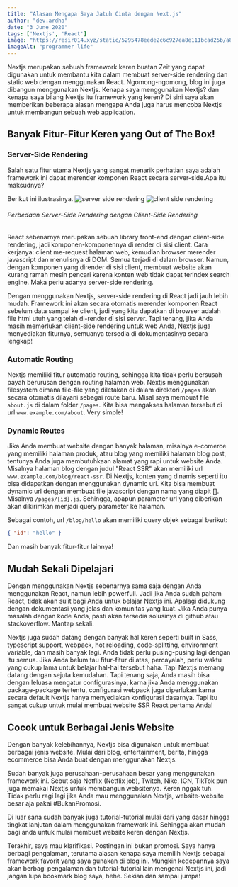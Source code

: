 ```yaml
---
title: "Alasan Mengapa Saya Jatuh Cinta dengan Next.js"
author: "dev.ardha"
date: "3 June 2020"
tags: ['Nextjs', 'React']
image: "https://resir014.xyz/static/5295478eede2c6c927ea8e111bcad25b/a8101/white-nextjs.png"
imageAlt: "programmer life"
---
```

Nextjs merupakan sebuah framework keren buatan Zeit yang dapat digunakan untuk membantu kita dalam membuat server-side rendering dan static web dengan menggunakan React. Ngomong-ngomong, blog ini juga dibangun menggunakan Nextjs. Kenapa saya menggunakan Nextjs? dan kenapa saya bilang Nextjs itu framework yang keren? Di sini saya akan memberikan beberapa alasan mengapa Anda juga harus mencoba Nextjs untuk membangun sebuah web application.

## Banyak Fitur-Fitur Keren yang Out of The Box!


### Server-Side Rendering

Salah satu fitur utama Nextjs yang sangat menarik perhatian saya adalah framework ini dapat merender komponen React secara server-side.Apa itu maksudnya?

Berikut ini ilustrasinya.
![server side rendering](https://miro.medium.com/max/8468/1*jJkEQpgZ8waQ5P-W5lhxuQ.png)
![client side rendering](https://miro.medium.com/max/8930/1*CRiH0hUGoS3aoZaIY4H2yg.png)
###### Perbedaan Server-Side Rendering dengan Client-Side Rendering

React sebenarnya merupakan sebuah library front-end dengan client-side rendering, jadi komponen-komponennya di render di sisi client. Cara kerjanya: client me-request halaman web, kemudian browser merender javascript dan menulisnya di DOM. Semua terjadi di dalam browser. Namun, dengan komponen yang dirender di sisi client, membuat website akan kurang ramah mesin pencari karena konten web tidak dapat terindex search engine. Maka perlu adanya server-side rendering.

Dengan menggunakan Nextjs, server-side rendering di React jadi jauh lebih mudah. Framework ini akan secara otomatis merender komponen React sebelum data sampai ke client, jadi yang kita dapatkan di browser adalah file html utuh yang telah di-render di sisi server. Tapi tenang, jika Anda masih memerlukan client-side rendering untuk web Anda, Nextjs juga menyediakan fiturnya, semuanya tersedia di dokumentasinya secara lengkap!

### Automatic Routing

Nextjs memiliki fitur automatic routing, sehingga kita tidak perlu bersusah payah berurusan dengan routing halaman web. Nextjs menggunakan filesystem dimana file-file yang diletakan di dalam direktori `/pages` akan secara otomatis dilayani sebagai route baru. Misal saya membuat file `about.js` di dalam folder `/pages`. Kita bisa mengakses halaman tersebut di url `www.example.com/about`. Very simple!

### Dynamic Routes

Jika Anda membuat website dengan banyak halaman, misalnya e-comerce yang memiliki halaman produk, atau blog yang memiliki halaman blog post, tentunya Anda juga membutuhkaan alamat yang rapi untuk website Anda. Misalnya halaman blog dengan judul "React SSR" akan memiliki url `www.example.com/blog/react-ssr`. Di Nextjs, konten yang dinamis seperti itu bisa didapatkan dengan menggunakan dynamic url. Kita bisa membuat dynamic url dengan membuat file javascript dengan nama yang diapit []. Misalnya `/pages/[id].js`. Sehingga, apapun parameter url yang diberikan akan dikirimkan menjadi query parameter ke halaman.

Sebagai contoh, url `/blog/hello` akan memiliki query objek sebagai berikut:

```json
{ "id": "hello" }

```

Dan masih banyak fitur-fitur lainnya!

## Mudah Sekali Dipelajari

Dengan menggunakan Nextjs sebenarnya sama saja dengan Anda menggunakan React, namun lebih powerfull. Jadi jika Anda sudah paham React, tidak akan sulit bagi Anda untuk belajar Nextjs ini. Apalagi didukung dengan dokumentasi yang jelas dan komunitas yang kuat. Jika Anda punya masalah dengan kode Anda, pasti akan tersedia solusinya di github atau stackoverflow. Mantap sekali.

Nextjs juga sudah datang dengan banyak hal keren seperti built in Sass, typescript support, webpack, hot reloading, code-splitting, environment variable, dan masih banyak lagi. Anda tidak perlu pusing-pusing lagi dengan itu semua. Jika Anda belum tau fitur-fitur di atas, percayalah, perlu waktu yang cukup lama untuk belajar hal-hal tersebut haha. Tapi Nextjs memang datang dengan sejuta kemudahan. Tapi tenang saja, Anda masih bisa dengan leluasa mengatur configurasinya, karna jika Anda menggunakan package-package tertentu, configurasi webpack juga diperlukan karna secara default Nextjs hanya menyediakan konfigurasi dasarnya. Tapi itu sangat cukup untuk mulai membuat website SSR React pertama Anda!

## Cocok untuk Berbagai Jenis Website

Dengan banyak kelebihannya, Nextjs bisa digunakan untuk membuat berbagai jenis website. Mulai dari blog, entertainment, berita, hingga ecommerce bisa Anda buat dengan menggunakan Nextjs.

Sudah banyak juga perusahaan-perusahaan besar yang menggunakan framework ini. Sebut saja Netflix (Netflix job), Twitch, Nike, IGN, TikTok pun juga memakai Nextjs untuk membangun websitenya. Keren nggak tuh. Tidak perlu ragi lagi jika Anda mau menggunakan Nextjs, website-website besar aja pakai #BukanPromosi.

Di luar sana sudah banyak juga tutorial-tutorial mulai dari yang dasar hingga tingkat lanjutan dalam menggunakan framework ini. Sehingga akan mudah bagi anda untuk mulai membuat website keren dengan Nextjs.

Terakhir, saya mau klarifikasi. Postingan ini bukan promosi. Saya hanya berbagi pengalaman, terutama alasan kenapa saya memilih Nextjs sebagai framework favorit yang saya gunakan di blog ini. Mungkin kedepannya saya akan berbagi pengalaman dan tutorial-tutorial lain mengenai Nextjs ini, jadi jangan lupa bookmark blog saya, hehe. Sekian dan sampai jumpa!